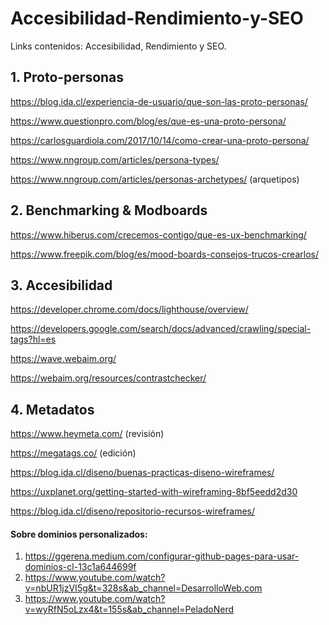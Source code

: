 # Accesibilidad-Rendimiento-y-SEO
Links contenidos: Accesibilidad, Rendimiento y SEO.

## 1. Proto-personas

<https://blog.ida.cl/experiencia-de-usuario/que-son-las-proto-personas/>

<https://www.questionpro.com/blog/es/que-es-una-proto-persona/>

<https://carlosguardiola.com/2017/10/14/como-crear-una-proto-persona/>

<https://www.nngroup.com/articles/persona-types/>

<https://www.nngroup.com/articles/personas-archetypes/> (arquetipos)

## 2. Benchmarking & Modboards

<https://www.hiberus.com/crecemos-contigo/que-es-ux-benchmarking/>

<https://www.freepik.com/blog/es/mood-boards-consejos-trucos-crearlos/>

## 3. Accesibilidad

<https://developer.chrome.com/docs/lighthouse/overview/>

<https://developers.google.com/search/docs/advanced/crawling/special-tags?hl=es>

<https://wave.webaim.org/>

<https://webaim.org/resources/contrastchecker/>

## 4. Metadatos

<https://www.heymeta.com/> (revisión)

<https://megatags.co/> (edición)

<https://blog.ida.cl/diseno/buenas-practicas-diseno-wireframes/>

<https://uxplanet.org/getting-started-with-wireframing-8bf5eedd2d30>

<https://blog.ida.cl/diseno/repositorio-recursos-wireframes/>

#### Sobre dominios personalizados:

1. <https://ggerena.medium.com/configurar-github-pages-para-usar-dominios-cl-13c1a644699f>
2. <https://www.youtube.com/watch?v=nbUR1jzVI5g&t=328s&ab_channel=DesarrolloWeb.com>
3. <https://www.youtube.com/watch?v=wyRfN5oLzx4&t=155s&ab_channel=PeladoNerd>
